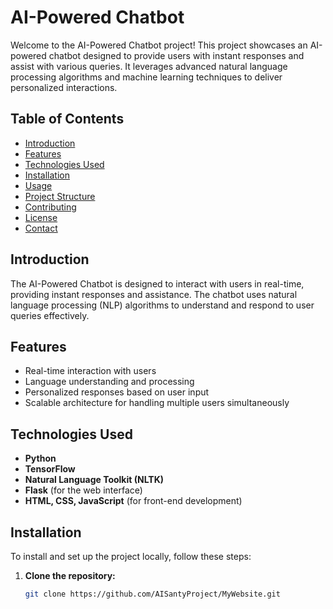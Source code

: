 # AI-Powered Chatbot

Welcome to the AI-Powered Chatbot project! This project showcases an AI-powered chatbot designed to provide users with instant responses and assist with various queries. It leverages advanced natural language processing algorithms and machine learning techniques to deliver personalized interactions.

## Table of Contents

- [Introduction](#introduction)
- [Features](#features)
- [Technologies Used](#technologies-used)
- [Installation](#installation)
- [Usage](#usage)
- [Project Structure](#project-structure)
- [Contributing](#contributing)
- [License](#license)
- [Contact](#contact)

## Introduction

The AI-Powered Chatbot is designed to interact with users in real-time, providing instant responses and assistance. The chatbot uses natural language processing (NLP) algorithms to understand and respond to user queries effectively.

## Features

- Real-time interaction with users
- Language understanding and processing
- Personalized responses based on user input
- Scalable architecture for handling multiple users simultaneously

## Technologies Used

- **Python**
- **TensorFlow**
- **Natural Language Toolkit (NLTK)**
- **Flask** (for the web interface)
- **HTML, CSS, JavaScript** (for front-end development)

## Installation

To install and set up the project locally, follow these steps:

1. **Clone the repository:**
   ```bash
   git clone https://github.com/AISantyProject/MyWebsite.git
